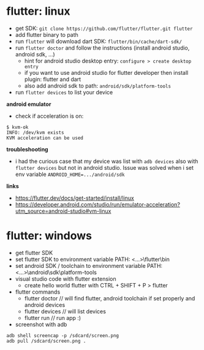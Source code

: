
# flutter: linux
* get SDK: `git clone https://github.com/flutter/flutter.git flutter`
* add flutter binary to path
* run `flutter` will download dart SDK: `flutter/bin/cache/dart-sdk/`
* run `flutter doctor` and follow the instructions (install android studio, android sdk, ...)
    * hint for android studio desktop entry: `configure > create desktop entry`
    * if you want to use android studio for flutter developer then install plugin: flutter and dart
    * also add android sdk to path: `android/sdk/platform-tools`
* run `flutter devices` to list your device

__android emulator__
* check if acceleration is on:
```
$ kvm-ok
INFO: /dev/kvm exists
KVM acceleration can be used
```

__troubleshooting__
* i had the curious case that my device was list with `adb devices` also with `flutter devices` but not in android studio. Issue was solved when i set env variable `ANDROID_HOME=.../android/sdk`

__links__
* https://flutter.dev/docs/get-started/install/linux
* https://developer.android.com/studio/run/emulator-acceleration?utm_source=android-studio#vm-linux

# flutter: windows
* get flutter SDK
* set flutter SDK to environment variable PATH: <...>\flutter\bin
* set android SDK / toolchain to environment variable PATH: <...>\android\sdk\platform-tools
* visual studio code with flutter extension
    - create hello world flutter with CTRL + SHIFT + P > flutter
* flutter commands
    - flutter doctor    // will find flutter, android toolchain if set properly and android devices
    - flutter devices   // will list devices
    - flutter run   // run app :)
* screenshot with adb
```
adb shell screencap -p /sdcard/screen.png
adb pull /sdcard/screen.png .
```
